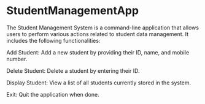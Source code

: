 # StudentManagementApp

The Student Management System is a command-line application that allows users to perform various actions related to student data management. It includes the following functionalities:

Add Student: Add a new student by providing their ID, name, and mobile number.

Delete Student: Delete a student by entering their ID.

Display Student: View a list of all students currently stored in the system.

Exit: Quit the application when done.

